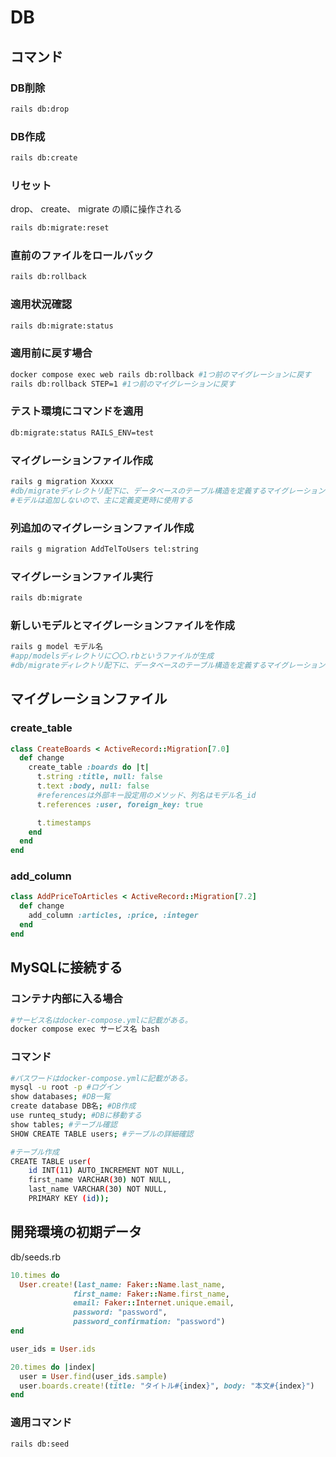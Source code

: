# DB

## コマンド

### DB削除

```bash
rails db:drop
```

### DB作成

```bash
rails db:create
```

### リセット

drop、 create、 migrate の順に操作される

```bash
rails db:migrate:reset
```

### 直前のファイルをロールバック

```bash
rails db:rollback
```

### 適用状況確認

```bash
rails db:migrate:status
```

### 適用前に戻す場合

```bash
docker compose exec web rails db:rollback #1つ前のマイグレーションに戻す
rails db:rollback STEP=1 #1つ前のマイグレーションに戻す
```

### テスト環境にコマンドを適用

```bash
db:migrate:status RAILS_ENV=test
```

### マイグレーションファイル作成

```bash
rails g migration Xxxxx 
#db/migrateディレクトリ配下に、データベースのテーブル構造を定義するマイグレーションファイルも生成
#モデルは追加しないので、主に定義変更時に使用する
```

### 列追加のマイグレーションファイル作成

```bash
rails g migration AddTelToUsers tel:string
```

### マイグレーションファイル実行

```bash
rails db:migrate
```

### 新しいモデルとマイグレーションファイルを作成

```bash
rails g model モデル名
#app/modelsディレクトリに〇〇.rbというファイルが生成
#db/migrateディレクトリ配下に、データベースのテーブル構造を定義するマイグレーションファイルも生成
```

## マイグレーションファイル

### create_table

```ruby
class CreateBoards < ActiveRecord::Migration[7.0]
  def change
    create_table :boards do |t|
      t.string :title, null: false
      t.text :body, null: false
      #referencesは外部キー設定用のメソッド、列名はモデル名_id
      t.references :user, foreign_key: true

      t.timestamps
    end
  end
end
```

### add_column

```ruby
class AddPriceToArticles < ActiveRecord::Migration[7.2]
  def change
    add_column :articles, :price, :integer
  end
end
```

## MySQLに接続する

### コンテナ内部に入る場合

```bash
#サービス名はdocker-compose.ymlに記載がある。
docker compose exec サービス名 bash
```

### コマンド

```bash
#パスワードはdocker-compose.ymlに記載がある。
mysql -u root -p #ログイン
show databases; #DB一覧
create database DB名; #DB作成
use runteq_study; #DBに移動する
show tables; #テーブル確認
SHOW CREATE TABLE users; #テーブルの詳細確認

#テーブル作成
CREATE TABLE user(
    id INT(11) AUTO_INCREMENT NOT NULL,
    first_name VARCHAR(30) NOT NULL,
    last_name VARCHAR(30) NOT NULL,
    PRIMARY KEY (id));
```

## 開発環境の初期データ

db/seeds.rb

```ruby
10.times do
  User.create!(last_name: Faker::Name.last_name,
              first_name: Faker::Name.first_name,
              email: Faker::Internet.unique.email,
              password: "password",
              password_confirmation: "password")
end

user_ids = User.ids

20.times do |index|
  user = User.find(user_ids.sample)
  user.boards.create!(title: "タイトル#{index}", body: "本文#{index}")
end
```

### 適用コマンド

```bash
rails db:seed
```

